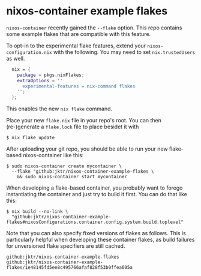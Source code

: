 # nixos-container example flakes

`nixos-container` recently gained the `--flake`
option. This repo contains some example flakes
that are compatible with this feature.

To opt-in to the experimental flake features, extend your
`nixos-configuration.nix` with the following. You may need
to set `nix.trustedUsers` as well.

```nix
  nix = {
    package = pkgs.nixFlakes;
    extraOptions = ''
      experimental-features = nix-command flakes
    '';
  };
```

This enables the new `nix flake` command.

Place your new `flake.nix` file in your repo's root.
You can then  (re-)generate a `flake.lock` file to place
besidet it with 

```
$ nix flake update
```

After uploading your git repo, you should be able to run your
new flake-based nixos-container like this:

```
$ sudo nixos-container create mycontainer \
  --flake "github:jktr/nixos-container-example-flakes \
    && sudo nixos-container start mycontainer
```

When developing a flake-based container, you probably want
to forego instantiating the container and just try to build
it first. You can do that like this:

```
$ nix build --no-link \
  "github:jktr/nixos-container-example-flakes#nixosConfigurations.container.config.system.build.toplevel"
```

Note that you can also specify fixed versions of flakes as follows.
This is particularly helpful when developing these container flakes,
as build failures for unversioned flake specifiers are still cached.

```
github:jktr/nixos-container-example-flakes
github:jktr/nixos-container-example-flakes/1e48145fd5ee8c495766afaf828f53b0ffea605a

```
